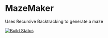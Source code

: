 # MazeMaker
Uses Recursive Backtracking to generate a maze

[![Build Status](https://cloud.drone.io/api/badges/Squidiot/MazeMaker/status.svg)](https://cloud.drone.io/Squidiot/MazeMaker)

